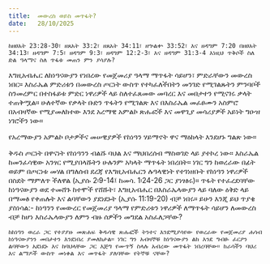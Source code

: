 ```yaml
---
title:  መውረስ ወይስ መጥፋት?
date:   28/10/2025
---
```


`ከዘፀአት 23:28-30፣ ዘጸአት 33:2፣ ዘጸአት 34:11፣ ዘኍልቍ 33:52፣ እና ዘዳግም 7:20 በዘፀአት 34:13፣ ዘዳግም 7:5፣ ዘዳግም 9:3፣ ዘዳግም 12:2-3፣ እና ዘዳግም 31:3-4 እነዚህ ጥቅሶች ስለ ድል ዓላማና ስለ ጥፋቱ መጠን ምን ያሳያሉ?`

እግዚአብሔር ለከነዓናውያን የነበረው የመጀመሪያ ዓላማ ማጥፋት ሳይሆን፣ ምድራቸውን መውረስ ነበር። እስራኤል ምድሪቱን በመውረስ ጦርነት ውስጥ የተካፈለችበትን መንገድ የሚገልጹትን ምንባቦች ስንመረምር በተስፋይቱ ምድር ነዋሪዎች ላይ ስለተፈጸመው መባረር እና መበታተን የሚናገሩ ቃላት ተጠቅሟል። ሁለተኛው የቃላት ቡድን ጥፋትን የሚገልጽ እና በእስራኤል መፈፀሙን አስምሮ በአብዛኛው የሚያመለክተው እንደ አረማዊ አምልኮ ጽሑፎች እና መዋጊያ መሳሪያዎች አይነት ግዑዝ ነገሮችን ነው።

የአረማውያን አምልኮ ቦታዎችና መሠዊያዎች የከነዓን ሃይማኖት ዋና ማዕከላት እንደሆኑ ግልጽ ነው።

ቅዱስ ጦርነት በዋናነት የከነዓንን ብልሹ ባህል እና ማህበረሰብ ማስወገድ ላይ ያተኮረ ነው። እስራኤል ከመንፈሳዊው አንፃር የሚያበላሹትን ሁሉንም አካላት ማጥፋት ነበረበት። ነገር ግን ከወረራው በፊት ወይም በጦርነቱ መሃል በግለሰብ ደረጃ የእግዚአብሔርን ሉዓላዊነት የተገነዘቡት የከነዓን ነዋሪዎች በስደት ማምለጥ ችለዋል (ኢያሱ 2፡9-14፤ ከመሳ. 1፡24-26 ጋር ያነፃፅሩ)። ጥፋት የተፈረደባቸው ከነዓናውያን ወደ ተመሸጉ ከተሞች የሸሹት፣ እግዚአብሔር በእስራኤላውያን ላይ ባለው ዕቅድ ላይ በማመፅ የቀጠሉት እና ልባቸውን ያደነደኑት (ኢያሱ 11:19-20) ብቻ ነበሩ። ይሁን እንጂ ይህ ጥያቄ ያስነሳል:- ከነዓንን የመውረር የመጀመሪያ ዓላማ የምድሪቱን ነዋሪዎች ለማጥፋት ሳይሆን ለመውረስ ብቻ ከሆነ እስራኤላውያን ለምን ብዙ ሰዎችን መግደል አስፈለጋቸው?

`ከከነዓን ወረራ ጋር የተያያዙ መጽሐፍ ቅዱሳዊ ጽሑፎች ትንተና እንደሚያሳየው የወረራው የመጀመሪያ ሐሳብ ከነዓናውያንን መበታተን እንደነበረ ያመለክታል። ነገር ግን አብዛኞቹ ከነዓናውያን ልክ እንደ ግብፁ ፈርዖን ልባቸውን አደነደኑ እና ከባህላቸው ጋር እጅግ የሙጥኝ ስላሉ አብረው መጥፋት ነበረባቸው። ከራሳችን ባህሪ እና ልማዶች ውስጥ መነቀል እና መጥፋት ያለባቸው የትኞቹ ናቸው?`
